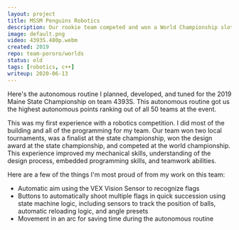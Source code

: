 ```yaml
---
layout: project
title: MSSM Penguins Robotics
description: Our rookie team competed and won a World Championship slot.
image: default.png
video: 4393S.480p.webm
created: 2019
repo: team-pororo/worlds
status: old
tags: [robotics, c++]
writeup: 2020-06-13
---
```


<YouTube id="nEkfTPRDO8k" />

<Caption>
Here's the autonomous routine I planned, developed, and tuned for the 2019 Maine State Championship on team 4393S. This autonomous routine got us the highest autonomous points ranking out of all 50 teams at the event.
</Caption>

This was my first experience with a robotics competition. I did most of the building and all of the programming for my team. Our team won two local tournaments, was a finalist at the state championship, won the design award at the state championship, and competed at the world championship. This experience improved my mechanical skills, understanding of the design process, embedded programming skills, and teamwork abilities.

Here are a few of the things I'm most proud of from my work on this team:

- Automatic aim using the VEX Vision Sensor to recognize flags
- Buttons to automatically shoot multiple flags in quick succession using state machine logic, including sensors to track the position of balls, automatic reloading logic, and angle presets
- Movement in an arc for saving time during the autonomous routine
